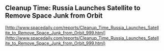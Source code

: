 ## Cleanup Time: Russia Launches Satellite to Remove Space Junk from Orbit
  
  [http://www.spacedaily.com/reports/Cleanup_Time_Russia_Launches_Satellite_to_Remove_Space_Junk_from_Orbit_999.html](http://www.spacedaily.com/reports/Cleanup_Time_Russia_Launches_Satellite_to_Remove_Space_Junk_from_Orbit_999.html)
